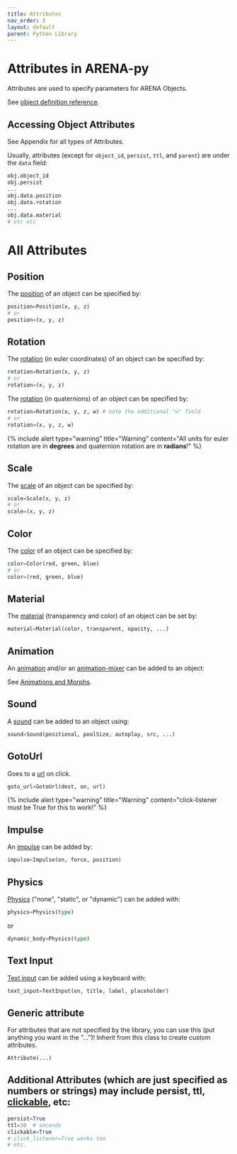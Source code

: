 ```yaml
---
title: Attributes
nav_order: 3
layout: default
parent: Python Library
---
```


# Attributes in ARENA-py

Attributes are used to specify parameters for ARENA Objects.

See [object definition reference](/content/schemas/definitions).

## Accessing Object Attributes
See Appendix for all types of Attributes.

Usually, attributes (except for `object_id`, `persist`, `ttl`, and `parent`) are under the `data` field:
```python
obj.object_id
obj.persist
...
obj.data.position
obj.data.rotation
...
obj.data.material
# etc etc
```

# All Attributes
## Position
The [position] of an object can be specified by:
```python
position=Position(x, y, z)
# or
position=(x, y, z)
```

## Rotation
The [rotation] (in euler coordinates) of an object can be specified by:
```python
rotation=Rotation(x, y, z)
# or
rotation=(x, y, z)
```

The [rotation] (in quaternions) of an object can be specified by:
```python
rotation=Rotation(x, y, z, w) # note the additional "w" field
# or
rotation=(x, y, z, w)
```
{% include alert type="warning" title="Warning" content="All units for euler rotation are in **degrees** and quaternion rotation are in **radians**!" %}

## Scale
The [scale] of an object can be specified by:
```python
scale=Scale(x, y, z)
# or
scale=(x, y, z)
```

## Color
The [color] of an object can be specified by:
```python
color=Color(red, green, blue)
# or
color=(red, green, blue)
```

## Material
The [material] (transparency and color) of an object can be set by:
```python
material=Material(color, transparent, opacity, ...)
```


## Animation
An [animation] and/or an [animation-mixer] can be added to an object:

See [Animations and Morphs](animations.md).

## Sound
A [sound] can be added to an object using:
```python
sound=Sound(positional, poolSize, autoplay, src, ...)
```

## GotoUrl
Goes to a [url] on click.
```python
goto_url=GotoUrl(dest, on, url)
```
{% include alert type="warning" title="Warning" content="click-listener must be True for this to work!" %}

## Impulse
An [impulse] can be added by:
```python
impulse=Impulse(on, force, position)
```

## Physics
[Physics] ("none", "static", or "dynamic") can be added with:
```python
physics=Physics(type)
```
or
```python
dynamic_body=Physics(type)
```

## Text Input
[Text input] can be added using a keyboard with:
```python
text_input=TextInput(on, title, label, placeholder)
```

## Generic attribute
For attributes that are not specified by the library, you can use this (put anything you want in the "...")! Inherit from this class to create custom attributes.
```python
Attribute(...)
```

## Additional Attributes (which are just specified as numbers or strings) may include persist, ttl, [clickable], etc:
```python
persist=True
ttl=30  # seconds
clickable=True
# click_listener=True works too
# etc.
```


[animation]: https://github.com/arenaxr/arena-py/blob/master/examples/attributes/animation.py
[animation-mixer]: https://github.com/arenaxr/arena-py/blob/master/examples/attributes/animation_mixer.py
[color]: https://github.com/arenaxr/arena-py/blob/master/examples/attributes/color.py
[clickable]: https://github.com/arenaxr/arena-py/blob/master/examples/attributes/clickable.py
[url]: https://github.com/arenaxr/arena-py/blob/master/examples/attributes/goto_url.py
[material]: https://github.com/arenaxr/arena-py/blob/master/examples/attributes/material.py
[morph]: https://github.com/arenaxr/arena-py/blob/master/examples/attributes/morph.py
[physics]: https://github.com/arenaxr/arena-py/blob/master/examples/attributes/physics_impulse.py
[impulse]: https://github.com/arenaxr/arena-py/blob/master/examples/attributes/physics_impulse.py
[position]: https://github.com/arenaxr/arena-py/blob/master/examples/attributes/position.py
[rotation]: https://github.com/arenaxr/arena-py/blob/master/examples/attributes/rotation.py
[scale]: https://github.com/arenaxr/arena-py/blob/master/examples/attributes/scale.py
[sound]: https://github.com/arenaxr/arena-py/blob/master/examples/attributes/sound.py
[text input]: https://github.com/arenaxr/arena-py/blob/master/examples/attributes/text_input.py
